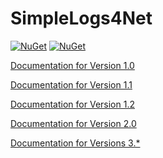 # SimpleLogs4Net

[![NuGet](https://img.shields.io/nuget/dt/SimpleLogs4Net.svg?style=flat-square)](https://www.nuget.org/packages/SimpleLogs4Net)
[![NuGet](https://img.shields.io/nuget/v/SimpleLogs4Net.svg?style=flat-square)](https://www.nuget.org/packages/SimpleLogs4Net)

[Documentation for Version 1.0](https://4upanelektryk.github.io/SimpleLogs4Net/1)

[Documentation for Version 1.1](https://4upanelektryk.github.io/SimpleLogs4Net/1_1)

[Documentation for Version 1.2](https://4upanelektryk.github.io/SimpleLogs4Net/1_2)

[Documentation for Version 2.0](https://4upanelektryk.github.io/SimpleLogs4Net/2_0)

[Documentation for Versions 3.*](https://4upanelektryk.github.io/SimpleLogs4Net/3_0)
